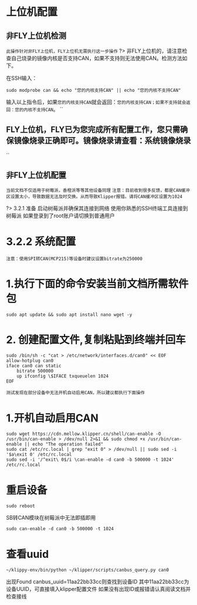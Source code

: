 # 上位机配置
## 非FLY上位机检测
`
此操作针对非FLY上位机，FLY上位机无需执行这一步操作
`
?> 非FLY上位机的，请注意检查自己烧录的镜像内核是否支持CAN，如果不支持则无法使用CAN。检测方法如下。

在SSH输入：
```
sudo modprobe can && echo "您的内核支持CAN" || echo "您的内核不支持CAN"
```
输入以上指令后，如果`您的内核支持CAN`就会返回：`您的内核支持CAN；如果不支持就会返回：您的内核不支持CAN`。
``
## FLY上位机，FLY已为您完成所有配置工作，您只需确保镜像烧录正确即可。镜像烧录请查看：系统镜像烧录
``
## 非FLY上位机配置
`
当前文档不仅适用于树莓派，香橙派等等其他设备同理
`
`注意：目前收到很多反馈，都是CAN缓冲区设置太小，导致数据无法及时交换。从而导致Klipper报错。请将CAN缓冲区设置为1024`

?> 3.2.1 准备
启动树莓派并确保其连接到网络
使用你熟悉的SSH终端工具连接到树莓派
如果登录到了root账户请切换到普通用户
# 3.2.2 系统配置
`
注意：使用SPI转CAN(MCP215)等设备时建议设置bitrate为250000
`
# 1.执行下面的命令安装当前文档所需软件包
```
sudo apt update && sudo apt install nano wget -y

```
# 2. 创建配置文件,复制粘贴到终端并回车
```
sudo /bin/sh -c "cat > /etc/network/interfaces.d/can0" << EOF
allow-hotplug can0
iface can0 can static
    bitrate 500000
    up ifconfig \$IFACE txqueuelen 1024
EOF
```
`测试发现在部分设备中无法开机自动启用CAN，所以建议都执行下面操作`
# 1.开机自动启用CAN
```
sudo wget https://cdn.mellow.klipper.cn/shell/can-enable -O /usr/bin/can-enable > /dev/null 2>&1 && sudo chmod +x /usr/bin/can-enable || echo "The operation failed"
sudo cat /etc/rc.local | grep "exit 0" > /dev/null || sudo sed -i '$a\exit 0' /etc/rc.local
sudo sed -i '/^exit\ 0$/i \can-enable -d can0 -b 500000 -t 1024' /etc/rc.local

```
# 重启设备
```
sudo reboot
```
SB转CAN模块在树莓派中无法即插即用
```
sudo can-enable -d can0 -b 500000 -t 1024
```
#  查看uuid
 ```
 ~/klippy-env/bin/python ~/klipper/scripts/canbus_query.py can0
```
 出现Found canbus_uuid=11aa22bb33cc则查找到设备ID
其中11aa22bb33cc为设备UUID，可直接填入klipper配置文件
如果没有出现ID或报错请认真阅读文档并检查接线
